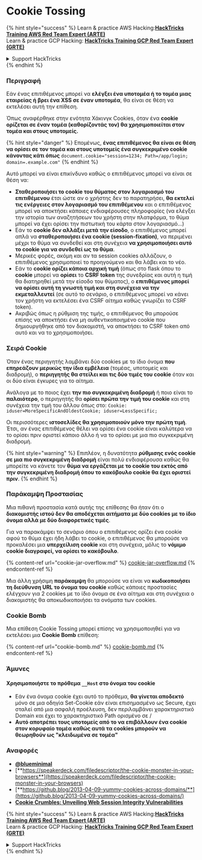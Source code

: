 # Cookie Tossing

{% hint style="success" %}
Learn & practice AWS Hacking:<img src="/.gitbook/assets/arte.png" alt="" data-size="line">[**HackTricks Training AWS Red Team Expert (ARTE)**](https://training.hacktricks.xyz/courses/arte)<img src="/.gitbook/assets/arte.png" alt="" data-size="line">\
Learn & practice GCP Hacking: <img src="/.gitbook/assets/grte.png" alt="" data-size="line">[**HackTricks Training GCP Red Team Expert (GRTE)**<img src="/.gitbook/assets/grte.png" alt="" data-size="line">](https://training.hacktricks.xyz/courses/grte)

<details>

<summary>Support HackTricks</summary>

* Check the [**subscription plans**](https://github.com/sponsors/carlospolop)!
* **Join the** 💬 [**Discord group**](https://discord.gg/hRep4RUj7f) or the [**telegram group**](https://t.me/peass) or **follow** us on **Twitter** 🐦 [**@hacktricks\_live**](https://twitter.com/hacktricks\_live)**.**
* **Share hacking tricks by submitting PRs to the** [**HackTricks**](https://github.com/carlospolop/hacktricks) and [**HackTricks Cloud**](https://github.com/carlospolop/hacktricks-cloud) github repos.

</details>
{% endhint %}

### Περιγραφή

Εάν ένας επιτιθέμενος μπορεί να **ελέγξει ένα υποτομέα ή το τομέα μιας εταιρείας ή βρει ένα XSS σε έναν υποτομέα**, θα είναι σε θέση να εκτελέσει αυτή την επίθεση.

Όπως αναφέρθηκε στην ενότητα Χάκινγκ Cookies, όταν ένα **cookie ορίζεται σε έναν τομέα (καθορίζοντάς τον) θα χρησιμοποιείται στον τομέα και στους υποτομείς.**

{% hint style="danger" %}
Επομένως, **ένας επιτιθέμενος θα είναι σε θέση να ορίσει σε τον τομέα και στους υποτομείς ένα συγκεκριμένο cookie κάνοντας κάτι όπως** `document.cookie="session=1234; Path=/app/login; domain=.example.com"`
{% endhint %}

Αυτό μπορεί να είναι επικίνδυνο καθώς ο επιτιθέμενος μπορεί να είναι σε θέση να:

* **Σταθεροποιήσει το cookie του θύματος στον λογαριασμό του επιτιθέμενου** έτσι ώστε αν ο χρήστης δεν το παρατηρήσει, **θα εκτελεί τις ενέργειες στον λογαριασμό του επιτιθέμενου** και ο επιτιθέμενος μπορεί να αποκτήσει κάποιες ενδιαφέρουσες πληροφορίες (να ελέγξει την ιστορία των αναζητήσεων του χρήστη στην πλατφόρμα, το θύμα μπορεί να έχει ορίσει την πιστωτική του κάρτα στον λογαριασμό...)
* Εάν το **cookie δεν αλλάξει μετά την είσοδο**, ο επιτιθέμενος μπορεί απλά να **σταθεροποιήσει ένα cookie (session-fixation)**, να περιμένει μέχρι το θύμα να συνδεθεί και στη συνέχεια **να χρησιμοποιήσει αυτό το cookie για να συνδεθεί ως το θύμα**.
* Μερικές φορές, ακόμη και αν τα session cookies αλλάζουν, ο επιτιθέμενος χρησιμοποιεί το προηγούμενο και θα λάβει και το νέο.
* Εάν το **cookie ορίζει κάποια αρχική τιμή** (όπως στο flask όπου το **cookie** μπορεί να **ορίσει** το **CSRF token** της συνεδρίας και αυτή η τιμή θα διατηρηθεί μετά την είσοδο του θύματος), ο **επιτιθέμενος μπορεί να ορίσει αυτή τη γνωστή τιμή και στη συνέχεια να την εκμεταλλευτεί** (σε αυτό το σενάριο, ο επιτιθέμενος μπορεί να κάνει τον χρήστη να εκτελέσει ένα CSRF αίτημα καθώς γνωρίζει το CSRF token).
* Ακριβώς όπως η ρύθμιση της τιμής, ο επιτιθέμενος θα μπορούσε επίσης να αποκτήσει ένα μη αυθεντικοποιημένο cookie που δημιουργήθηκε από τον διακομιστή, να αποκτήσει το CSRF token από αυτό και να το χρησιμοποιήσει.

### Σειρά Cookie

Όταν ένας περιηγητής λαμβάνει δύο cookies με το ίδιο όνομα **που επηρεάζουν μερικώς την ίδια εμβέλεια** (τομέας, υποτομείς και διαδρομή), ο **περιηγητής θα στείλει και τις δύο τιμές του cookie** όταν και οι δύο είναι έγκυρες για το αίτημα.

Ανάλογα με το ποιος έχει **την πιο συγκεκριμένη διαδρομή** ή ποιο είναι το **παλαιότερο**, ο περιηγητής θα **ορίσει πρώτα την τιμή του cookie** και στη συνέχεια την τιμή του άλλου όπως στο: `Cookie: iduser=MoreSpecificAndOldestCookie; iduser=LessSpecific;`

Οι περισσότερες **ιστοσελίδες θα χρησιμοποιούν μόνο την πρώτη τιμή**. Έτσι, αν ένας επιτιθέμενος θέλει να ορίσει ένα cookie είναι καλύτερα να το ορίσει πριν οριστεί κάποιο άλλο ή να το ορίσει με μια πιο συγκεκριμένη διαδρομή.

{% hint style="warning" %}
Επιπλέον, η δυνατότητα **ρύθμισης ενός cookie σε μια πιο συγκεκριμένη διαδρομή** είναι πολύ ενδιαφέρουσα καθώς θα μπορείτε να κάνετε τον **θύμα να εργάζεται με το cookie του εκτός από την συγκεκριμένη διαδρομή όπου το κακόβουλο cookie θα έχει οριστεί πριν**.
{% endhint %}

### Παράκαμψη Προστασίας

Μια πιθανή προστασία κατά αυτής της επίθεσης θα ήταν ότι ο **διακομιστής ιστού δεν θα αποδέχεται αιτήματα με δύο cookies με το ίδιο όνομα αλλά με δύο διαφορετικές τιμές**.

Για να παρακάμψει το σενάριο όπου ο επιτιθέμενος ορίζει ένα cookie αφού το θύμα έχει ήδη λάβει το cookie, ο επιτιθέμενος θα μπορούσε να προκαλέσει μια **υπερχείλιση cookie** και στη συνέχεια, μόλις το **νόμιμο cookie διαγραφεί, να ορίσει το κακόβουλο**.

{% content-ref url="cookie-jar-overflow.md" %}
[cookie-jar-overflow.md](cookie-jar-overflow.md)
{% endcontent-ref %}

Μια άλλη χρήσιμη **παράκαμψη** θα μπορούσε να είναι να **κωδικοποιήσει τη διεύθυνση URL το όνομα του cookie** καθώς κάποιες προστασίες ελέγχουν για 2 cookies με το ίδιο όνομα σε ένα αίτημα και στη συνέχεια ο διακομιστής θα αποκωδικοποιήσει τα ονόματα των cookies.

### Cookie Bomb

Μια επίθεση Cookie Tossing μπορεί επίσης να χρησιμοποιηθεί για να εκτελέσει μια **Cookie Bomb** επίθεση:

{% content-ref url="cookie-bomb.md" %}
[cookie-bomb.md](cookie-bomb.md)
{% endcontent-ref %}

### Άμυνες

#### **Χρησιμοποιήστε το πρόθεμα `__Host` στο όνομα του cookie**

* Εάν ένα όνομα cookie έχει αυτό το πρόθεμα, **θα γίνεται αποδεκτό** μόνο σε μια οδηγία Set-Cookie εάν είναι επισημασμένο ως Secure, έχει σταλεί από μια ασφαλή προέλευση, δεν περιλαμβάνει χαρακτηριστικό Domain και έχει το χαρακτηριστικό Path ορισμένο σε /
* **Αυτό αποτρέπει τους υποτομείς από το να επιβάλλουν ένα cookie στον κορυφαίο τομέα καθώς αυτά τα cookies μπορούν να θεωρηθούν ως "κλειδωμένα σε τομέα"**

### Αναφορές

* [**@blueminimal**](https://twitter.com/blueminimal)
* [**https://speakerdeck.com/filedescriptor/the-cookie-monster-in-your-browsers**](https://speakerdeck.com/filedescriptor/the-cookie-monster-in-your-browsers)
* [**https://github.blog/2013-04-09-yummy-cookies-across-domains/**](https://github.blog/2013-04-09-yummy-cookies-across-domains/)
* [**Cookie Crumbles: Unveiling Web Session Integrity Vulnerabilities**](https://www.youtube.com/watch?v=F\_wAzF4a7Xg)

{% hint style="success" %}
Learn & practice AWS Hacking:<img src="/.gitbook/assets/arte.png" alt="" data-size="line">[**HackTricks Training AWS Red Team Expert (ARTE)**](https://training.hacktricks.xyz/courses/arte)<img src="/.gitbook/assets/arte.png" alt="" data-size="line">\
Learn & practice GCP Hacking: <img src="/.gitbook/assets/grte.png" alt="" data-size="line">[**HackTricks Training GCP Red Team Expert (GRTE)**<img src="/.gitbook/assets/grte.png" alt="" data-size="line">](https://training.hacktricks.xyz/courses/grte)

<details>

<summary>Support HackTricks</summary>

* Check the [**subscription plans**](https://github.com/sponsors/carlospolop)!
* **Join the** 💬 [**Discord group**](https://discord.gg/hRep4RUj7f) or the [**telegram group**](https://t.me/peass) or **follow** us on **Twitter** 🐦 [**@hacktricks\_live**](https://twitter.com/hacktricks\_live)**.**
* **Share hacking tricks by submitting PRs to the** [**HackTricks**](https://github.com/carlospolop/hacktricks) and [**HackTricks Cloud**](https://github.com/carlospolop/hacktricks-cloud) github repos.

</details>
{% endhint %}
